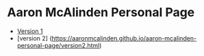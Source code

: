 Aaron McAlinden Personal Page
===========================================

+ [Version 1](https://aaronmcalinden.github.io/aaron-mcalinden-personal-page/index.html)
+ [version 2] (https://aaronmcalinden.github.io/aaron-mcalinden-personal-page/version2.html)
